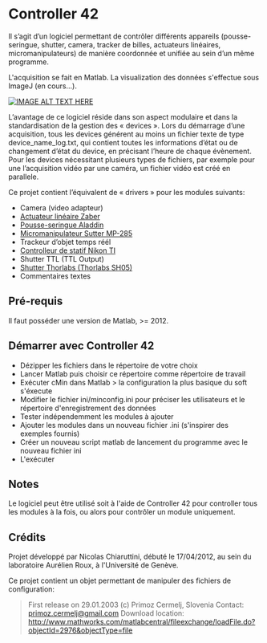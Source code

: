 # Controller 42

Il s’agit d’un logiciel permettant de contrôler différents appareils (pousse-seringue, shutter, camera, tracker de billes, actuateurs linéaires, micromanipulateurs) de manière coordonnée et unifiée au sein d’un même programme.

L'acquisition se fait en Matlab.
La visualization des données s'effectue sous ImageJ (en cours...).

[![IMAGE ALT TEXT HERE](https://img.youtube.com/vi/6Fa23DvvOuM/0.jpg)](https://www.youtube.com/watch?v=6Fa23DvvOuM)

L’avantage de ce logiciel réside dans son aspect modulaire et dans la standardisation de la gestion des « devices ». Lors du démarrage d’une acquisition, tous les devices générent au moins un fichier texte de type device_name_log.txt, qui contient toutes les informations d’état ou de changement d’état du device, en précisant l’heure de chaque évènement. Pour les devices nécessitant plusieurs types de fichiers, par exemple pour une l’acquisition vidéo par une caméra, un fichier vidéo est créé en parallele.

Ce projet contient l’équivalent de « drivers » pour les modules suivants:
  - Camera (video adapteur)
  - [Actuateur linéaire Zaber](https://www.zaber.com/products/product_detail.php?detail=T-LA60A&tab=Series+Features)
  - [Pousse-seringue Aladdin](http://www.wpi-europe.com/products/pumps-and-microinjection/laboratory-syringe-pumps/al1000-220.aspx)
  - [Micromanipulateur Sutter MP-285](http://www.sutter.com/MICROMANIPULATION/mp285.html)
  - Trackeur d’objet temps réél
  - [Controlleur de statif Nikon TI](https://www.nikoninstruments.com/en_CH/Products/Inverted-Microscopes/Eclipse-Ti-E)
  - Shutter TTL (TTL Output)
  - [Shutter Thorlabs (Thorlabs SH05)](https://www.thorlabs.de/thorproduct.cfm?partnumber=SH05)
  - Commentaires textes

## Pré-requis

Il faut posséder une version de Matlab, >= 2012.

## Démarrer avec Controller 42
  - Dézipper les fichiers dans le répertoire de votre choix
  - Lancer Matlab puis choisir ce répertoire comme répertoire de travail
  - Exécuter cMin dans Matlab > la configuration la plus basique du soft s'éxecute
  - Modifier le fichier ini/minconfig.ini pour préciser les utilisateurs et le répertoire d'enregistrement des données
  - Tester indépendemment les modules à ajouter
  - Ajouter les modules dans un nouveau fichier .ini (s'inspirer des exemples fournis)
  - Créer un nouveau script matlab de lancement du programme avec le nouveau fichier ini
  - L'exécuter

## Notes
Le logiciel peut être utilisé soit à l'aide de Controller 42 pour controller tous les modules à la fois, ou alors pour contrôler un module uniquement.

## Crédits
Projet développé par Nicolas Chiaruttini, débuté le 17/04/2012, au sein du laboratoire Aurélien Roux, à l'Université de Genève.

Ce projet contient un objet permettant de manipuler des fichiers de configuration:

> First release on 29.01.2003
> (c) Primoz Cermelj, Slovenia
> Contact: primoz.cermelj@gmail.com
> Download location: http://www.mathworks.com/matlabcentral/fileexchange/loadFile.do?objectId=2976&objectType=file
